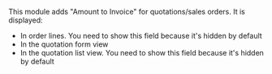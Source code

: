 This module adds "Amount to Invoice" for quotations/sales orders. It is displayed:

- In order lines. You need to show this field because it's hidden by default
- In the quotation form view
- In the quotation list view. You need to show this field because it's hidden by default 